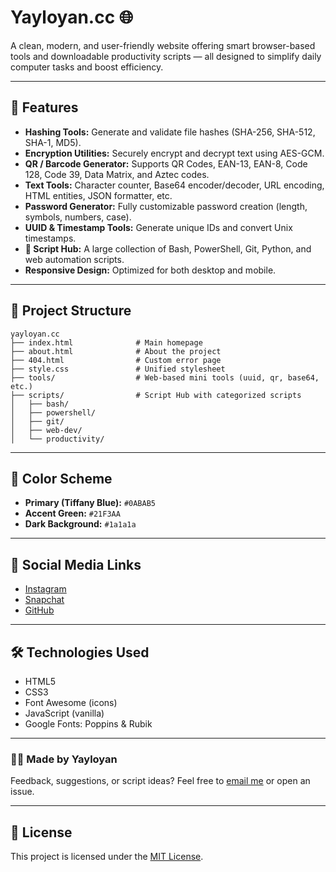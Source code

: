 # Yayloyan.cc 🌐

A clean, modern, and user-friendly website offering smart browser-based tools and downloadable productivity scripts — all designed to simplify daily computer tasks and boost efficiency.

---

## 🚀 Features

- **Hashing Tools:** Generate and validate file hashes (SHA-256, SHA-512, SHA-1, MD5).
- **Encryption Utilities:** Securely encrypt and decrypt text using AES-GCM.
- **QR / Barcode Generator:** Supports QR Codes, EAN-13, EAN-8, Code 128, Code 39, Data Matrix, and Aztec codes.
- **Text Tools:** Character counter, Base64 encoder/decoder, URL encoding, HTML entities, JSON formatter, etc.
- **Password Generator:** Fully customizable password creation (length, symbols, numbers, case).
- **UUID & Timestamp Tools:** Generate unique IDs and convert Unix timestamps.
- **🧰 Script Hub:** A large collection of Bash, PowerShell, Git, Python, and web automation scripts.
- **Responsive Design:** Optimized for both desktop and mobile.

---

## 📁 Project Structure

```
yayloyan.cc
├── index.html              # Main homepage
├── about.html              # About the project
├── 404.html                # Custom error page
├── style.css               # Unified stylesheet
├── tools/                  # Web-based mini tools (uuid, qr, base64, etc.)
├── scripts/                # Script Hub with categorized scripts
│   ├── bash/
│   ├── powershell/
│   ├── git/
│   ├── web-dev/
│   └── productivity/
```

---

## 🎨 Color Scheme

- **Primary (Tiffany Blue):** `#0ABAB5`
- **Accent Green:** `#21F3AA`
- **Dark Background:** `#1a1a1a`

---

## 🔗 Social Media Links

- [Instagram](https://instagram.com/er313__)
- [Snapchat](https://snapchat.com/add/e_yayloyan313)
- [GitHub](https://github.com/yayloyanerik)

---

## 🛠️ Technologies Used

- HTML5
- CSS3
- Font Awesome (icons)
- JavaScript (vanilla)
- Google Fonts: Poppins & Rubik

---

### 👨‍💻 Made by Yayloyan

Feedback, suggestions, or script ideas?
Feel free to [email me](mailto:info@yayloyan.cc) or open an issue.

---

## 📄 License

This project is licensed under the [MIT License](LICENSE).
